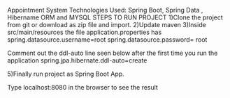 Appointment System Technologies Used: Spring Boot, Spring Data , Hibername ORM and MYSQL STEPS TO RUN PROJECT 1)Clone the project from git or download as zip file and import. 2)Update maven 3)Inside src/main/resources the file application.properties has spring.datasource.username=root spring.datasource.password= root

Comment out the ddl-auto line seen below after the first time you run the application spring.jpa.hibernate.ddl-auto=create

5)Finally run project as Spring Boot App.

Type localhost:8080 in the browser to see the result